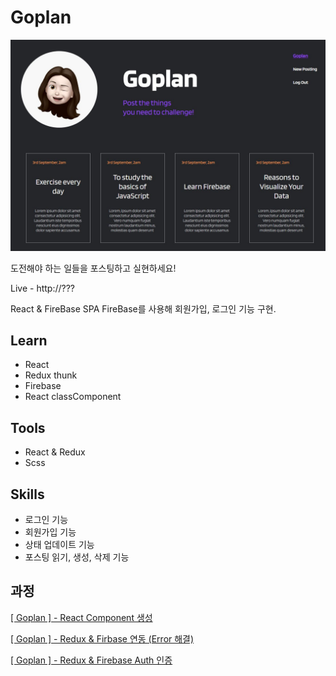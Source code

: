 # Goplan

![screenshot](./src/scss/images/goplan.JPG)

도전해야 하는 일들을 포스팅하고 실현하세요!

Live - http://???

React & FireBase SPA
FireBase를 사용해 회원가입, 로그인 기능 구현.

## Learn

- React
- Redux thunk
- Firebase
- React classComponent

## Tools

- React & Redux
- Scss

## Skills

- 로그인 기능
- 회원가입 기능
- 상태 업데이트 기능
- 포스팅 읽기, 생성, 삭제 기능

## 과정

[[ Goplan ] - React Component 생성](https://velog.io/@smooth97/-Goplan-React-Component-%EC%83%9D%EC%84%B1)

[[ Goplan ] - Redux & Firbase 연동 (Error 해결)](https://velog.io/@smooth97/-Goplan-Redux-Firbase-%EC%97%B0%EB%8F%99)

[[ Goplan ] - Redux & Firebase Auth 인증](https://velog.io/@smooth97/-Goplan-Redux-Firebase-Auth)
